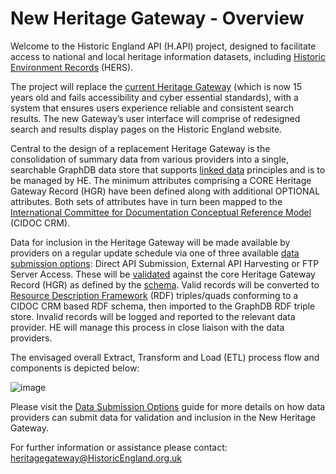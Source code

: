 # New Heritage Gateway - Overview 

Welcome to the Historic England API (H.API) project, designed to facilitate access to national and local heritage information datasets, including [Historic Environment Records](https://historicengland.org.uk/advice/technical-advice/information-management/hers/) (HERS). 

The project will replace the [current Heritage Gateway](https://www.heritagegateway.org.uk/gateway/) (which is now 15 years old and fails accessibility and cyber essential standards), with a system that ensures users experience reliable and consistent search results. The new Gateway’s user interface will comprise of redesigned search and results display pages on the Historic England website.

Central to the design of a replacement Heritage Gateway is the consolidation of summary data from various providers into a single, searchable GraphDB data store that supports [linked data](https://www.w3.org/wiki/LinkedData) principles and is to be managed by HE. The minimum attributes comprising a CORE Heritage Gateway Record (HGR) have been defined along with additional OPTIONAL attributes. Both sets of attributes have in turn been mapped to the [International Committee for Documentation Conceptual Reference Model](https://cidoc-crm.org/) (CIDOC CRM).  

Data for inclusion in the Heritage Gateway will be made available by providers on a regular update schedule via one of three available [data submission options](DataSubmissionOptions.md):  Direct API Submission, External API Harvesting or FTP Server Access. These will be [validated](ValidationRulesDescriptions) against the core Heritage Gateway Record (HGR) as defined by the [schema](HeritageGatewaySchemsDocumentation). Valid records will be converted to [Resource Description Framework](https://www.w3.org/RDF/) (RDF) triples/quads conforming to a CIDOC CRM based RDF schema, then imported to the GraphDB RDF triple store. Invalid records will be logged and reported to the relevant data provider. HE will manage this process in close liaison with the data providers. 

The envisaged overall Extract, Transform and Load (ETL) process flow and components is depicted below: 

![image](https://github.com/ember-technology-ltd/H.API/assets/86000238/da935d03-7c5b-46b4-aba9-c71de88df217)

Please visit the [Data Submission Options](DataSubmissionOptions.md) guide for more details on how data providers can submit data for validation and inclusion in the New Heritage Gateway.

For further information or assistance please contact: heritagegateway@HistoricEngland.org.uk
